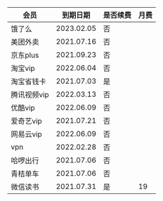 | 会员      | 到期日期       | 是否续费 | 月费 |
|---------|------------|------|----|
| 饿了么     | 2023.02.05 | 否    |    |
| 美团外卖    | 2021.07.16 | 否    |    |
| 京东plus  | 2021.09.23 | 否    |    |
| 淘宝vip   | 2022.06.04 | 否    |    |
| 淘宝省钱卡   | 2021.07.03 | 是    |    |
| 腾讯视频vip | 2022.03.13 | 否    |    |
| 优酷vip   | 2022.06.09 | 否    |    |
| 爱奇艺vip  | 2021.07.21 | 否    |    |
| 网易云vip  | 2022.06.09 | 否    |    |
| vpn     | 2022.02.28 | 否    |    |
| 哈啰出行    | 2021.07.06 | 否    |    |
| 青桔单车    | 2021.07.06 | 否    |    |
| 微信读书    | 2021.07.31 | 是    | 19 |